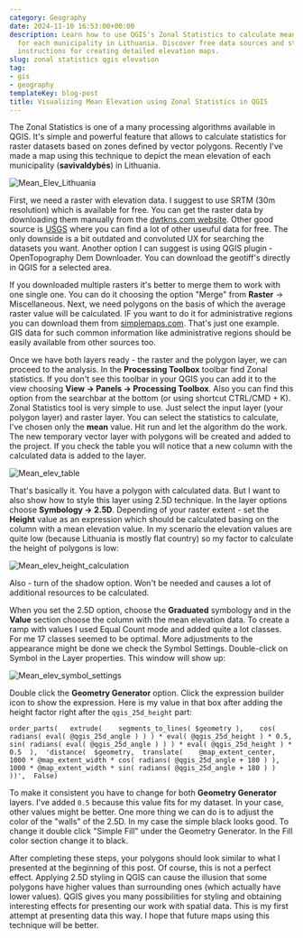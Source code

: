 ```yaml
---
category: Geography
date: 2024-11-10 16:53:00+00:00
description: Learn how to use QGIS's Zonal Statistics to calculate mean elevation
  for each municipality in Lithuania. Discover free data sources and step-by-step
  instructions for creating detailed elevation maps.
slug: zonal statistics qgis elevation
tag:
- gis
- geography
templateKey: blog-post
title: Visualizing Mean Elevation using Zonal Statistics in QGIS
---
```


The Zonal Statistics is one of a many processing algorithms available in QGIS. It's simple and powerful feature that allows to calculate statistics for raster datasets based on zones defined by vector polygons. Recently I've made a map using this technique to depict the mean elevation of each municipality (**savivaldybės**) in Lithuania. 

![Mean_Elev_Lithuania](/assets/mean_elev_lit.png)

First, we need a raster with elevation data. I suggest to use SRTM (30m resolution) which is available for free. You can get the raster data by downloading them manually from the <a href="https://dwtkns.com/srtm30m/" target="_blank">dwtkns.com website</a>. Other good source is <a href="https://earthexplorer.usgs.gov/" target="_blank">USGS</a> where you can find a lot of other useuful data for free. The only downside is a bit outdated and convoluted UX for searching the datasets you want. Another option I can suggest is using QGIS plugin - OpenTopography Dem Downloader. You can download the geotiff's directly in QGIS for a selected area.

If you downloaded multiple rasters it's better to merge them to work with one single one. You can do it choosing the option "Merge" from **Raster** -> Miscellaneous.
Next, we need polygons on the basis of which the average raster value will be calculated. IF you want to do it for administrative regions you can download them from <a href="https://simplemaps.com/gis/country/lt" target="_blank">simplemaps.com</a>. That's just one example. GIS data for such common information like administrative regions should be easily available from other sources too.

Once we have both layers ready - the raster and the polygon layer, we can proceed to the analysis. In the **Processing Toolbox** toolbar find Zonal statistics. If you don't see this toolbar in your QGIS you can add it to the view choosing **View -> Panels -> Processing Toolbox**. Also you can find this option from the searchbar at the bottom (or using shortcut CTRL/CMD + K).
Zonal Statistics tool is very simple to use. Just select the input layer (your polygon layer) and raster layer. You can select the statistics to calculate, I've chosen only the **mean** value. Hit run and let the algorithm do the work. The new temporary vector layer with polygons will be created and added to the project. If you check the table you will notice that a new column with the calculated data is added to the layer.

![Mean_elev_table](/assets/mean_elev_table.png)

That's basically it. You have a polygon with calculated data. But I want to also show how to style this layer using 2.5D technique. In the layer options choose **Symbology -> 2.5D**. Depending of your raster extent - set the __Height__ value as an expression which should be calculated basing on the column with a mean elevation value. In my scenario the elevation values are quite low (because Lithuania is mostly flat country) so my factor to calculate the height of polygons is low:

![Mean_elev_height_calculation](/assets/mean_elev_height_calculation.png)

Also - turn of the shadow option. Won't be needed and causes a lot of additional resources to be calculated.

When you set the 2.5D option, choose the **Graduated** symbology and in the __Value__ section choose the column with the mean elevation data. To create a ramp with values I used Equal Count mode and added quite a lot classes. For me 17 classes seemed to be optimal. 
More adjustments to the appearance might be done we check the Symbol Settings. Double-click on Symbol in the Layer properties. This window will show up:

![Mean_elev_symbol_settings](/assets/mean_elev_symbol_settings.png)

Double click the **Geometry Generator** option. Click the expression builder icon to show the expression. Here is my value in that box after adding the height factor right after the `qgis_25d_height` part:
```
order_parts(   extrude(    segments_to_lines( $geometry ),    cos( radians( eval( @qgis_25d_angle ) ) ) * eval( @qgis_25d_height ) * 0.5,    sin( radians( eval( @qgis_25d_angle ) ) ) * eval( @qgis_25d_height ) * 0.5  ),  'distance(  $geometry,  translate(    @map_extent_center,    1000 * @map_extent_width * cos( radians( @qgis_25d_angle + 180 ) ),    1000 * @map_extent_width * sin( radians( @qgis_25d_angle + 180 ) )  ))',  False)
```

To make it consistent you have to change for both **Geometry Generator** layers.
I've added `0.5` because this value fits for my dataset. In your case, other values might be better. One more thing we can do is to adjust the color of the "walls" of the 2.5D. In my case the simple black looks good. To change it double click "Simple Fill" under the Geometry Generator. In the Fill color section change it to black. 

After completing these steps, your polygons should look similar to what I presented at the beginning of this post. Of course, this is not a perfect effect. Applying 2.5D styling in QGIS can cause the illusion that some polygons have higher values ​​than surrounding ones (which actually have lower values). QGIS gives you many possibilities for styling and obtaining interesting effects for presenting our work with spatial data. This is my first attempt at presenting data this way. I hope that future maps using this technique will be better.